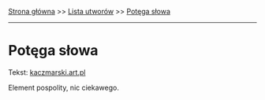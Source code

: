 [Strona główna](../index.md) >> [Lista utworów](../list.md) >> [Potęga słowa](461.md)

---

# Potęga słowa

Tekst: [kaczmarski.art.pl](https://www.kaczmarski.art.pl/tworczosc/wiersze/potega-slowa/)

Element pospolity, nic ciekawego.